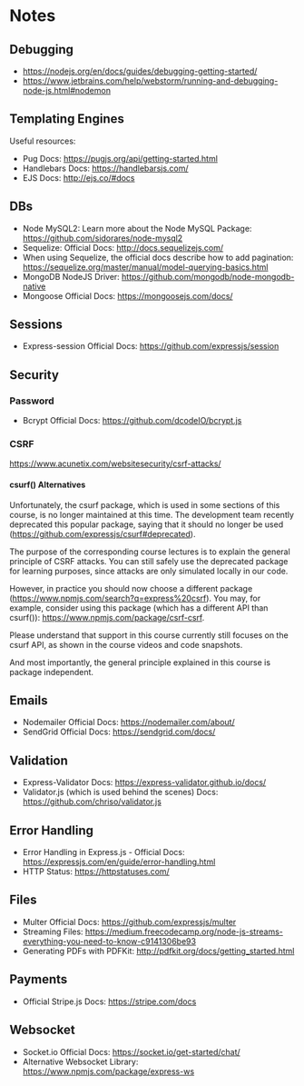 # Notes

## Debugging

- https://nodejs.org/en/docs/guides/debugging-getting-started/
- https://www.jetbrains.com/help/webstorm/running-and-debugging-node-js.html#nodemon

## Templating Engines

Useful resources:

- Pug Docs: https://pugjs.org/api/getting-started.html
- Handlebars Docs: https://handlebarsjs.com/
- EJS Docs: http://ejs.co/#docs

## DBs

- Node MySQL2: Learn more about the Node MySQL Package: https://github.com/sidorares/node-mysql2
- Sequelize: Official Docs: http://docs.sequelizejs.com/
- When using Sequelize, the official docs describe how to add
  pagination: https://sequelize.org/master/manual/model-querying-basics.html
- MongoDB NodeJS Driver: https://github.com/mongodb/node-mongodb-native
- Mongoose Official Docs: https://mongoosejs.com/docs/

## Sessions

- Express-session Official Docs: https://github.com/expressjs/session

## Security

### Password

- Bcrypt Official Docs: https://github.com/dcodeIO/bcrypt.js

### CSRF

https://www.acunetix.com/websitesecurity/csrf-attacks/

#### csurf() Alternatives

Unfortunately, the csurf package, which is used in some sections of this course, is no longer maintained at this time.
The development team recently deprecated this popular package, saying that it should no longer be
used (https://github.com/expressjs/csurf#deprecated).

The purpose of the corresponding course lectures is to explain the general principle of CSRF attacks. You can still
safely use the deprecated package for learning purposes, since attacks are only simulated locally in our code.

However, in practice you should now choose a different package (https://www.npmjs.com/search?q=express%20csrf). You may,
for example, consider using this package (which has a different API than
csurf()): https://www.npmjs.com/package/csrf-csrf.

Please understand that support in this course currently still focuses on the csurf API, as shown in the course videos
and code snapshots.

And most importantly, the general principle explained in this course is package independent.

## Emails

- Nodemailer Official Docs: https://nodemailer.com/about/
- SendGrid Official Docs: https://sendgrid.com/docs/

## Validation

- Express-Validator Docs: https://express-validator.github.io/docs/
- Validator.js (which is used behind the scenes) Docs: https://github.com/chriso/validator.js

## Error Handling

- Error Handling in Express.js - Official Docs: https://expressjs.com/en/guide/error-handling.html
- HTTP Status: https://httpstatuses.com/

## Files

- Multer Official Docs: https://github.com/expressjs/multer
- Streaming Files: https://medium.freecodecamp.org/node-js-streams-everything-you-need-to-know-c9141306be93
- Generating PDFs with PDFKit: http://pdfkit.org/docs/getting_started.html

## Payments

- Official Stripe.js Docs: https://stripe.com/docs

## Websocket

- Socket.io Official Docs: https://socket.io/get-started/chat/
- Alternative Websocket Library: https://www.npmjs.com/package/express-ws
